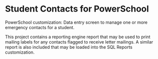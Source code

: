 Student Contacts for PowerSchool
===================

PowerSchool customization:  Data entry screen to manage one or more emergency contacts for a student.

This project contains a reporting engine report that may be used to print mailing labels for any contacts flagged to receive letter mailings.  A similar report is also included that may be loaded into the SQL Reports customization.